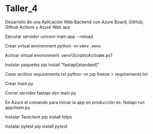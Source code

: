 # Taller_4
Desarrollo de una Aplicación Web Backend con Azure Board, GitHub, Github Actions y Azure Web app

Ejecutar servidor
uvicorn main:app --reload

Crear virtual environment python -m venv .venv

Activar virtual environment .venv\Scripts\Activate.ps1

Instalar paquetes pip install "fastapi[standard]" 

Crear archivo requirements.txt python -m pip freeze > requirements.txt

Crear main.py

Correr servidor fastapi dev main.py

En Azure el comando para iniciar la app en producción es: fastapi run app/main.py

Instalar Testclient pip install httpx

Instalar pytest pip install pytest
